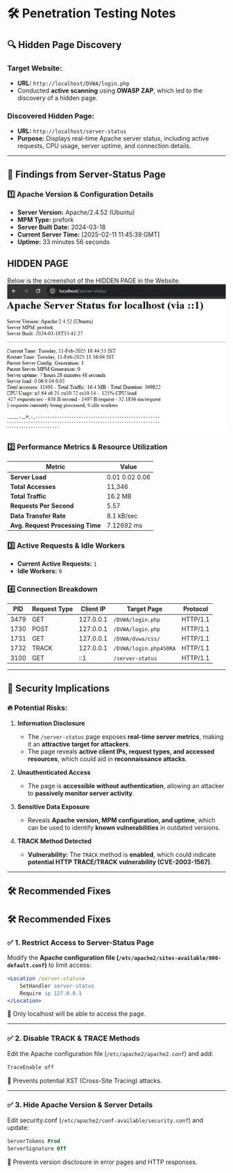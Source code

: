 # 🛠️ Penetration Testing Notes  

## 🔍 Hidden Page Discovery  

### **Target Website:**  
- **URL:** `http://localhost/DVWA/login.php`  
- Conducted **active scanning** using **OWASP ZAP**, which led to the discovery of a hidden page.  

### **Discovered Hidden Page:**  
- **URL:** `http://localhost/server-status`  
- **Purpose:** Displays real-time Apache server status, including active requests, CPU usage, server uptime, and connection details.  

---

## 🔎 **Findings from Server-Status Page**  

### **1️⃣ Apache Version & Configuration Details**  
- **Server Version:** Apache/2.4.52 (Ubuntu)  
- **MPM Type:** prefork  
- **Server Built Date:** 2024-03-18  
- **Current Server Time:**  [2025-02-11 11:45:39 GMT]  
- **Uptime:** 33 minutes 56 seconds  

## HIDDEN PAGE 
Below is the screenshot of the HIDDEN PAGE in the Website.
![HIDDEN PAGE ](screenshots/HIDDEN_PAGE.png)

### **2️⃣ Performance Metrics & Resource Utilization**  
| Metric          | Value |
|----------------|-------|
| **Server Load** | 0.01 0.02 0.06 |
| **Total Accesses** | 11,346 |
| **Total Traffic** | 16.2 MB |
| **Requests Per Second** | 5.57 |
| **Data Transfer Rate** | 8.1 kB/sec |
| **Avg. Request Processing Time** | 7.12692 ms |

### **3️⃣ Active Requests & Idle Workers**  
- **Current Active Requests:** `1`  
- **Idle Workers:** `9`  

### **4️⃣ Connection Breakdown**  
| PID | Request Type | Client IP | Target Page | Protocol |
|-----|-------------|-----------|-------------|----------|
| 3479 | GET | 127.0.0.1 | `/DVWA/login.php` | HTTP/1.1 |
| 1730 | POST | 127.0.0.1 | `/DVWA/login.php` | HTTP/1.1 |
| 1731 | GET | 127.0.0.1 | `/DVWA/dvwa/css/` | HTTP/1.1 |
| 1732 | TRACK | 127.0.0.1 | `/DVWA/login.php4S0RA` | HTTP/1.1 |
| 3100 | GET | ::1 | `/server-status` | HTTP/1.1 |

---

## 🛑 **Security Implications**  

### 🔥 **Potential Risks:**  
1. **Information Disclosure**  
   - The `/server-status` page exposes **real-time server metrics**, making it an **attractive target for attackers**.  
   - The page reveals **active client IPs, request types, and accessed resources**, which could aid in **reconnaissance attacks**.  

2. **Unauthenticated Access**  
   - The page is **accessible without authentication**, allowing an attacker to **passively monitor server activity**.  

3. **Sensitive Data Exposure**  
   - Reveals **Apache version, MPM configuration, and uptime**, which can be used to identify **known vulnerabilities** in outdated versions.  

4. **TRACK Method Detected**  
   - **Vulnerability:** The `TRACK` method is **enabled**, which could indicate **potential HTTP TRACE/TRACK vulnerability (CVE-2003-1567)**.  

---

## 🛠️ **Recommended Fixes**  

## 🛠️ **Recommended Fixes**  

### ✅ **1. Restrict Access to Server-Status Page**  
Modify the **Apache configuration file (`/etc/apache2/sites-available/000-default.conf`)** to limit access:  

```apache
<Location /server-status>
    SetHandler server-status
    Require ip 127.0.0.1
</Location>
```

🔹 Only localhost will be able to access the page.

---

### ✅ **2. Disable TRACK & TRACE Methods**  
Edit the Apache configuration file (`/etc/apache2/apache2.conf`) and add:

```apache
TraceEnable off
```

🔹 Prevents potential XST (Cross-Site Tracing) attacks.

---

### ✅ **3. Hide Apache Version & Server Details**  
Edit security.conf (`/etc/apache2/conf-available/security.conf`) and update:

```apache
ServerTokens Prod
ServerSignature Off
```

🔹 Prevents version disclosure in error pages and HTTP responses.

